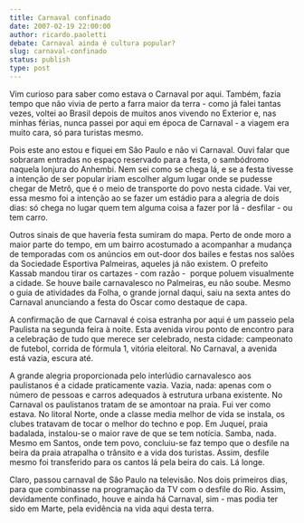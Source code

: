 ```yaml
---
title: Carnaval confinado
date: 2007-02-19 22:00:00
author: ricardo.paoletti
debate: Carnaval ainda é cultura popular?
slug: carnaval-confinado
status: publish 
type: post
---
```


Vim curioso para saber como estava o Carnaval por aqui. Também, fazia tempo que não vivia de perto a farra maior da terra - como já falei tantas vezes, voltei ao Brasil depois de muitos anos vivendo no Exterior e, nas minhas férias, nunca passei por aqui em época de Carnaval - a viagem era muito cara, só para turistas mesmo.  
  
Pois este ano estou e fiquei em São Paulo e não vi Carnaval. Ouvi falar que sobraram entradas no espaço reservado para a festa, o sambódromo naquela lonjura do Anhembi. Nem sei como se chega lá, e se a festa tivesse a intenção de ser popular iriam escolher algum lugar onde se pudesse chegar de Metrô, que é o meio de transporte do povo nesta cidade. Vai ver, essa mesmo foi a intenção ao se fazer um estádio para a alegria de dois dias: só chega no lugar quem tem alguma coisa a fazer por lá - desfilar - ou tem carro.  
  
Outros sinais de que haveria festa sumiram do mapa. Perto de onde moro a maior parte do tempo, em um bairro acostumado a acompanhar a mudança de temporadas com os anúncios em out-door dos bailes e festas nos salões da Sociedade Esportiva Palmeiras, aqueles já não existem. O prefeito Kassab mandou tirar os cartazes - com razão -  porque poluem visualmente a cidade. Se houve baile carnavalesco no Palmeiras, eu não soube. Mesmo o guia de atividades da Folha, o grande jornal daqui, saiu na sexta antes do Carnaval anunciando a festa do Oscar como destaque de capa.   
  
A confirmação de que Carnaval é coisa estranha por aqui é um passeio pela Paulista na segunda feira à noite. Esta avenida virou ponto de encontro para a celebração de tudo que merece ser celebrado, nesta cidade: campeonato de futebol, corrida de fórmula 1, vitória eleitoral. No Carnaval, a avenida está vazia, escura até.   
  
A grande alegria proporcionada pelo interlúdio carnavalesco aos paulistanos é a cidade praticamente vazia. Vazia, nada: apenas com o número de pessoas e carros adequados à estrutura urbana existente. No Carnaval os paulistanos tratam de se amontoar na praia. Fui ver como estava. No litoral Norte, onde a classe media melhor de vida se instala, os clubes tratavam de tocar o melhor do techno e pop. Em Juqueí, praia badalada, instalou-se o maior rave de que se tem notícia. Samba, nada. Mesmo em Santos, onde tem povo, concluiu-se faz tempo que o desfile na beira da praia atrapalha o trânsito e a vida dos turistas. Assim, desfile mesmo foi transferido para os cantos lá pela beira do cais. Lá longe.  
  
Claro, passou carnaval de Sâo Paulo na televisão. Nos dois primeiros dias, para que combinasse na programação da TV com o desfile do Rio. Assim, devidamente confinado, houve e ainda há Carnaval, sim - mas podia ter sido em Marte, pela evidência na vida aqui desta terra.
